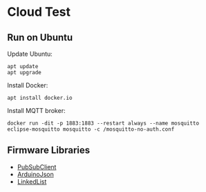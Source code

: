 # Cloud Test

## Run on Ubuntu

Update Ubuntu:

```
apt update
apt upgrade
```

Install Docker:

```
apt install docker.io
```

Install MQTT broker:

```
docker run -dit -p 1883:1883 --restart always --name mosquitto eclipse-mosquitto mosquitto -c /mosquitto-no-auth.conf
```

## Firmware Libraries

* [PubSubClient](https://github.com/knolleary/pubsubclient)
* [ArduinoJson](https://github.com/bblanchon/ArduinoJson)
* [LinkedList](https://github.com/ivanseidel/LinkedList)
